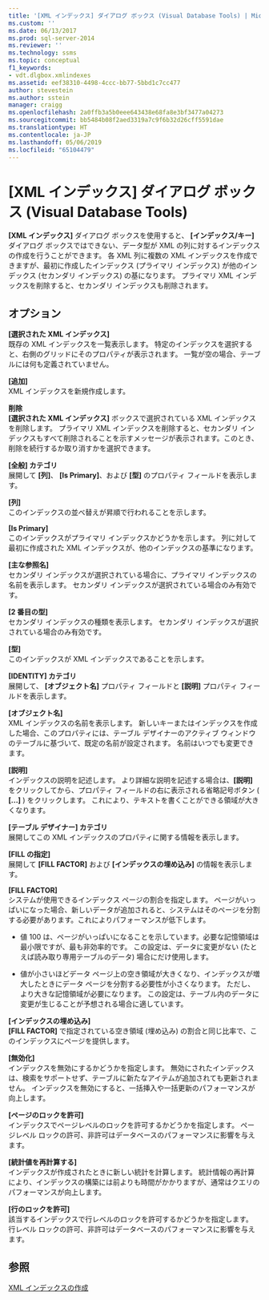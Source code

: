 ```yaml
---
title: '[XML インデックス] ダイアログ ボックス (Visual Database Tools) | Microsoft Docs'
ms.custom: ''
ms.date: 06/13/2017
ms.prod: sql-server-2014
ms.reviewer: ''
ms.technology: ssms
ms.topic: conceptual
f1_keywords:
- vdt.dlgbox.xmlindexes
ms.assetid: eef38310-4498-4ccc-bb77-5bbd1c7cc477
author: stevestein
ms.author: sstein
manager: craigg
ms.openlocfilehash: 2a0ffb3a5b0eee643438e68fa8e3bf3477a04273
ms.sourcegitcommit: bb5484b08f2aed3319a7c9f6b32d26cff5591dae
ms.translationtype: HT
ms.contentlocale: ja-JP
ms.lasthandoff: 05/06/2019
ms.locfileid: "65104479"
---
```

# <a name="xml-indexes-dialog-box-visual-database-tools"></a>[XML インデックス] ダイアログ ボックス (Visual Database Tools)
  **[XML インデックス]** ダイアログ ボックスを使用すると、 **[インデックス/キー]** ダイアログ ボックスではできない、データ型が XML の列に対するインデックスの作成を行うことができます。 各 XML 列に複数の XML インデックスを作成できますが、最初に作成したインデックス (プライマリ インデックス) が他のインデックス (セカンダリ インデックス) の基になります。 プライマリ XML インデックスを削除すると、セカンダリ インデックスも削除されます。  
  
## <a name="options"></a>オプション  
 **[選択された XML インデックス]**  
 既存の XML インデックスを一覧表示します。 特定のインデックスを選択すると、右側のグリッドにそのプロパティが表示されます。 一覧が空の場合、テーブルには何も定義されていません。  
  
 **[追加]**  
 XML インデックスを新規作成します。  
  
 **削除**  
 **[選択された XML インデックス]** ボックスで選択されている XML インデックスを削除します。 プライマリ XML インデックスを削除すると、セカンダリ インデックスもすべて削除されることを示すメッセージが表示されます。このとき、削除を続行するか取り消すかを選択できます。  
  
 **[全般] カテゴリ**  
 展開して **[列]**、 **[Is Primary]**、および **[型]** のプロパティ フィールドを表示します。  
  
 **[列]**  
 このインデックスの並べ替えが昇順で行われることを示します。  
  
 **[Is Primary]**  
 このインデックスがプライマリ インデックスかどうかを示します。 列に対して最初に作成された XML インデックスが、他のインデックスの基準になります。  
  
 **[主な参照名]**  
 セカンダリ インデックスが選択されている場合に、プライマリ インデックスの名前を表示します。 セカンダリ インデックスが選択されている場合のみ有効です。  
  
 **[2 番目の型]**  
 セカンダリ インデックスの種類を表示します。 セカンダリ インデックスが選択されている場合のみ有効です。  
  
 **[型]**  
 このインデックスが XML インデックスであることを示します。  
  
 **[IDENTITY] カテゴリ**  
 展開して、 **[オブジェクト名]** プロパティ フィールドと **[説明]** プロパティ フィールドを表示します。  
  
 **[オブジェクト名]**  
 XML インデックスの名前を表示します。 新しいキーまたはインデックスを作成した場合、このプロパティには、テーブル デザイナーのアクティブ ウィンドウのテーブルに基づいて、既定の名前が設定されます。 名前はいつでも変更できます。  
  
 **[説明]**  
 インデックスの説明を記述します。 より詳細な説明を記述する場合は、**[説明]** をクリックしてから、プロパティ フィールドの右に表示される省略記号ボタン ( **[...]** ) をクリックします。 これにより、テキストを書くことができる領域が大きくなります。  
  
 **[テーブル デザイナー] カテゴリ**  
 展開してこの XML インデックスのプロパティに関する情報を表示します。  
  
 **[FILL の指定]**  
 展開して **[FILL FACTOR]** および **[インデックスの埋め込み]** の情報を表示します。  
  
 **[FILL FACTOR]**  
 システムが使用できるインデックス ページの割合を指定します。 ページがいっぱいになった場合、新しいデータが追加されると、システムはそのページを分割する必要があります。これによりパフォーマンスが低下します。  
  
-   値 100 は、ページがいっぱいになることを示しています。必要な記憶領域は最小限ですが、最も非効率的です。 この設定は、データに変更がない (たとえば読み取り専用テーブルのデータ) 場合にだけ使用します。  
  
-   値が小さいほどデータ ページ上の空き領域が大きくなり、インデックスが増大したときにデータ ページを分割する必要性が小さくなります。 ただし、より大きな記憶領域が必要になります。 この設定は、テーブル内のデータに変更が生じることが予想される場合に適しています。  
  
 **[インデックスの埋め込み]**  
 **[FILL FACTOR]** で指定されている空き領域 (埋め込み) の割合と同じ比率で、このインデックスにページを提供します。  
  
 **[無効化]**  
 インデックスを無効にするかどうかを指定します。 無効にされたインデックスは、検索をサポートせず、テーブルに新たなアイテムが追加されても更新されません。 インデックスを無効にすると、一括挿入や一括更新のパフォーマンスが向上します。  
  
 **[ページのロックを許可]**  
 インデックスでページレベルのロックを許可するかどうかを指定します。 ページレベル ロックの許可、非許可はデータベースのパフォーマンスに影響を与えます。  
  
 **[統計値を再計算する]**  
 インデックスが作成されたときに新しい統計を計算します。 統計情報の再計算により、インデックスの構築には前よりも時間がかかりますが、通常はクエリのパフォーマンスが向上します。  
  
 **[行のロックを許可]**  
 該当するインデックスで行レベルのロックを許可するかどうかを指定します。 行レベル ロックの許可、非許可はデータベースのパフォーマンスに影響を与えます。  
  
## <a name="see-also"></a>参照  
 [XML インデックスの作成](../../relational-databases/xml/create-xml-indexes.md)  
  
  
